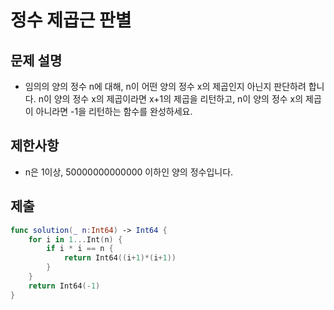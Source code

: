 # 정수 제곱근 판별
## 문제 설명
- 임의의 양의 정수 n에 대해, n이 어떤 양의 정수 x의 제곱인지 아닌지 판단하려 합니다.
n이 양의 정수 x의 제곱이라면 x+1의 제곱을 리턴하고, n이 양의 정수 x의 제곱이 아니라면 -1을 리턴하는 함수를 완성하세요.

## 제한사항
- n은 1이상, 50000000000000 이하인 양의 정수입니다.

## 제출

```swift
func solution(_ n:Int64) -> Int64 {
    for i in 1...Int(n) {
        if i * i == n {
            return Int64((i+1)*(i+1))
        }
    }
    return Int64(-1)
}
```

